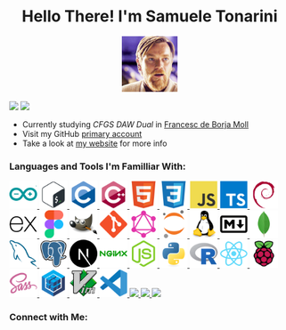 <h1 align=center>Hello There! I'm Samuele Tonarini</h1>
<p align=center><img src="hello-there.gif" width=100 /></p>
<p align=left><img src="https://komarev.com/ghpvc/?username=stonarini"/>
<img src="https://www.codewars.com/users/stonarini/badges/micro"/></p>

* Currently studying *CFGS DAW Dual* in [Francesc de Borja Moll](https://www.cifpfbmoll.eu)
* Visit my GitHub [primary account](https://github.com/hostileobject)
* Take a look at [my website](https://hostileobject.xyz) for more info

### Languages and Tools I'm Familliar With:
<p align left>
	<a href="https://www.arduino.cc" targer="blank">
		<img src="https://raw.githubusercontent.com/devicons/devicon/master/icons/arduino/arduino-original.svg" width=50/>
	</a>
	<a href="https://www.gnu.org/software/bash/" targer="blank">
		<img src="https://raw.githubusercontent.com/devicons/devicon/master/icons/bash/bash-original.svg" width=50/>
	</a> 
	<a href="https://www.iso.org/standard/74528.html" targer="blank">
		<img src="https://raw.githubusercontent.com/devicons/devicon/master/icons/c/c-original.svg" width=50/>
	</a>
	<a href="https://isocpp.org" targer="blank">
		<img src="https://raw.githubusercontent.com/devicons/devicon/master/icons/cplusplus/cplusplus-original.svg" width=50/>
	</a>
	<a href="https://html.spec.whatwg.org/multipage/" targer="blank">
		<img src="https://raw.githubusercontent.com/devicons/devicon/master/icons/html5/html5-original.svg" width=50/>
	</a>
	<a href="https://www.w3.org/Style/CSS/" targer="blank">
		<img src="https://raw.githubusercontent.com/devicons/devicon/master/icons/css3/css3-original.svg" width=50/>
	</a>
	<a href="https://www.javascript.com" targer="blank">
		<img src="https://raw.githubusercontent.com/devicons/devicon/master/icons/javascript/javascript-original.svg" width=50/>
	</a>
	<a href="https://www.typescriptlang.org" targer="blank">
		<img src="https://raw.githubusercontent.com/devicons/devicon/master/icons/typescript/typescript-original.svg" width=50/>
	</a>
	<a href="https://www.debian.org" targer="blank">
		<img src="https://raw.githubusercontent.com/devicons/devicon/master/icons/debian/debian-original.svg" width=50/>
	</a>
	<a href="https://www.expressjs.com" targer="blank">
		<img src="https://raw.githubusercontent.com/devicons/devicon/master/icons/express/express-original.svg" width=50/>
	</a>
	<a href="https://www.figma.com" targer="blank">
		<img src="https://raw.githubusercontent.com/devicons/devicon/master/icons/figma/figma-original.svg" width=50/>
	</a>
		<a href="https://www.gimp.org" targer="blank">
		<img src="https://raw.githubusercontent.com/devicons/devicon/master/icons/gimp/gimp-original.svg" width=50/>
	</a>
	<a href="https://www.git-scm.com" targer="blank">
		<img src="https://raw.githubusercontent.com/devicons/devicon/master/icons/git/git-original.svg" width=50/>
	</a>
	<a href="https://www.graphql.org" targer="blank">
		<img src="https://raw.githubusercontent.com/devicons/devicon/master/icons/graphql/graphql-plain.svg" width=50/>
	</a>
	<a href="https://www.jupyter.org" targer="blank">
		<img src="https://raw.githubusercontent.com/devicons/devicon/master/icons/jupyter/jupyter-original.svg" width=50/>
	</a>
	<a href="https://www.linux.org" targer="blank">
		<img src="https://raw.githubusercontent.com/devicons/devicon/master/icons/linux/linux-original.svg" width=50/>
	</a>
	<a href="https://www.daringfireball.net/projects/markdown/" targer="blank">
		<img src="https://raw.githubusercontent.com/devicons/devicon/master/icons/markdown/markdown-original.svg" width=50/>
	</a>
	<a href="https://www.mongodb.com" targer="blank">
		<img src="https://raw.githubusercontent.com/devicons/devicon/master/icons/mongodb/mongodb-original.svg" width=50/>
	</a>
	<a href="https://www.mysql.com" targer="blank">
		<img src="https://raw.githubusercontent.com/devicons/devicon/master/icons/mysql/mysql-original.svg" width=50/>
	</a>
	<a href="https://www.postgresql.org" targer="blank">
		<img src="https://raw.githubusercontent.com/devicons/devicon/master/icons/postgresql/postgresql-original.svg" width=50/>
	</a>	
	<a href="https://www.nextjs.org" targer="blank">
		<img src="https://raw.githubusercontent.com/devicons/devicon/master/icons/nextjs/nextjs-original.svg" width=50/>
	</a>
	<a href="https://www.nginx.org" targer="blank">
		<img src="https://raw.githubusercontent.com/devicons/devicon/master/icons/nginx/nginx-original.svg" width=50/>
	</a>
	<a href="https://nodejs.org" targer="blank">
		<img src="https://raw.githubusercontent.com/devicons/devicon/master/icons/nodejs/nodejs-original.svg" width=50/>
	</a>
	<a href="https://www.python.org" targer="blank">
		<img src="https://raw.githubusercontent.com/devicons/devicon/master/icons/python/python-original.svg" width=50/>
	</a>
	<a href="https://www.r-project.org" targer="blank">
		<img src="https://raw.githubusercontent.com/devicons/devicon/master/icons/r/r-original.svg" width=50/>
	</a>
	<a href="https://www.reactjs.org" targer="blank">
		<img src="https://raw.githubusercontent.com/devicons/devicon/master/icons/react/react-original.svg" width=50/>
	</a>
	<a href="https://www.raspberrypi.org" targer="blank">
		<img src="https://raw.githubusercontent.com/devicons/devicon/master/icons/raspberrypi/raspberrypi-original.svg" width=50/>
	</a>
	<a href="https://www.sass-lang.com" targer="blank">
		<img src="https://raw.githubusercontent.com/devicons/devicon/master/icons/sass/sass-original.svg" width=50/>
	</a>
	<a href="https://www.sequelize.org" targer="blank">
		<img src="https://raw.githubusercontent.com/devicons/devicon/master/icons/sequelize/sequelize-original.svg" width=50/>
	</a>
	<a href="https://www.vim.org" targer="blank">
		<img src="https://raw.githubusercontent.com/devicons/devicon/master/icons/vim/vim-original.svg" width=50/>
	</a>
	<a href="https://code.visualstudio.com" targer="blank">
		<img src="https://raw.githubusercontent.com/devicons/devicon/master/icons/vscode/vscode-original.svg" width=50/>
	</a>
	<a href="https://www.mariadb.org" targer="blank">
		<img src="https://api.iconify.design/logos/mariadb-icon.svg" width=50/>
	</a>
	<a href="https://www.react-spring.io" targer="blank">
		<img src="https://api.iconify.design/logos/react-spring.svg" width=50/>
	</a>
	<a href="https://www.blender.org" targer="blank">
		<img src="https://api.iconify.design/logos/blender.svg" width=50/>
	</a>
</p>

### Connect with Me: